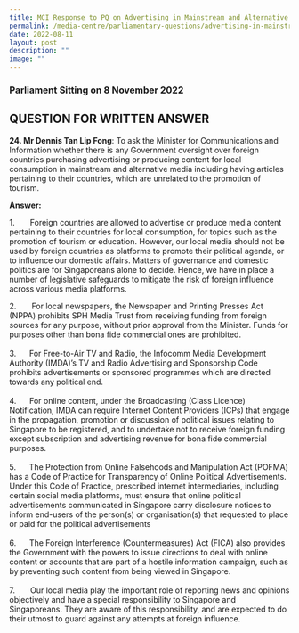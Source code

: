 ```yaml
---
title: MCI Response to PQ on Advertising in Mainstream and Alternative Media
permalink: /media-centre/parliamentary-questions/advertising-in-mainstream-and-alternative-media/
date: 2022-08-11
layout: post
description: ""
image: ""
---
```

<h3>Parliament Sitting on 8 November 2022</h3>
<h2>QUESTION FOR WRITTEN ANSWER</h2>
<p><strong>24. Mr Dennis Tan Lip Fong</strong>:&nbsp;<span>To ask the Minister for Communications and Information whether there is any Government oversight over foreign countries purchasing advertising or producing content for local consumption in mainstream and alternative media including having articles pertaining to their countries, which are unrelated to the promotion of tourism.&nbsp;&nbsp;</span></p>
<p><strong>Answer:</strong></p>
<p>1. <span style="white-space: pre;">		</span>Foreign countries are allowed to advertise or produce media content pertaining to their countries for local consumption, for topics such as the promotion of tourism or education. However, our local media should not be used by foreign countries as platforms to promote their political agenda, or to influence our domestic affairs. Matters of governance and domestic politics are for Singaporeans alone to decide. Hence, we have in place a number of legislative safeguards to mitigate the risk of foreign influence across various media platforms.&nbsp;</p>
<p>2.<span style="white-space: pre;">		</span>For local newspapers, the Newspaper and Printing Presses Act (NPPA) prohibits SPH Media Trust from receiving funding from foreign sources for any purpose, without prior approval from the Minister. Funds for purposes other than bona fide commercial ones are prohibited.<br>
<br>
3.<span style="white-space: pre;"> 		</span>For Free-to-Air TV and Radio, the Infocomm Media Development Authority (IMDA)’s TV and Radio Advertising and Sponsorship Code prohibits advertisements or sponsored programmes which are directed towards any political end.&nbsp;<br>
<br>
4.<span style="white-space: pre;"> 		</span>For online content, under the Broadcasting (Class Licence) Notification, IMDA can require Internet Content Providers (ICPs) that engage in the propagation, promotion or discussion of political issues relating to Singapore to be registered, and to undertake not to receive foreign funding except subscription and advertising revenue for bona fide commercial purposes.&nbsp;<br>
<br>
5.<span style="white-space: pre;"> 		</span>The Protection from Online Falsehoods and Manipulation Act (POFMA) has a Code of Practice for Transparency of Online Political Advertisements. Under this Code of Practice, prescribed internet intermediaries, including certain social media platforms, must ensure that online political advertisements communicated in Singapore carry disclosure notices to inform end-users of the person(s) or organisation(s) that requested to place or paid for the political advertisements<br>
<br>
6.<span style="white-space: pre;"> 		</span>The Foreign Interference (Countermeasures) Act (FICA) also provides the Government with the powers to issue directions to deal with online content or accounts that are part of a hostile information campaign, such as by preventing such content from being viewed in Singapore.<br>
<br>
7.<span style="white-space: pre;">		</span><span> </span>Our local media play the important role of reporting news and opinions objectively and have a special responsibility to Singapore and Singaporeans. They are aware of this responsibility, and are expected to do their utmost to guard against any attempts at foreign influence.&nbsp;</p>
<p><span> </span></p>